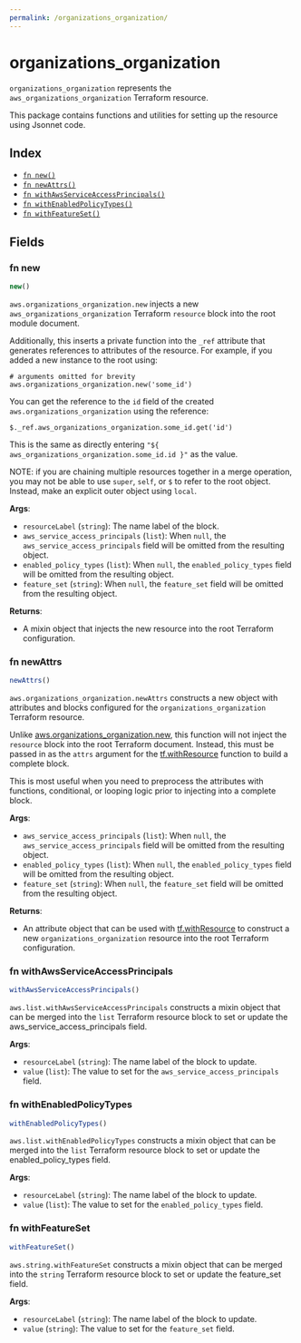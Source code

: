 ```yaml
---
permalink: /organizations_organization/
---
```


# organizations_organization

`organizations_organization` represents the `aws_organizations_organization` Terraform resource.



This package contains functions and utilities for setting up the resource using Jsonnet code.


## Index

* [`fn new()`](#fn-new)
* [`fn newAttrs()`](#fn-newattrs)
* [`fn withAwsServiceAccessPrincipals()`](#fn-withawsserviceaccessprincipals)
* [`fn withEnabledPolicyTypes()`](#fn-withenabledpolicytypes)
* [`fn withFeatureSet()`](#fn-withfeatureset)

## Fields

### fn new

```ts
new()
```


`aws.organizations_organization.new` injects a new `aws_organizations_organization` Terraform `resource`
block into the root module document.

Additionally, this inserts a private function into the `_ref` attribute that generates references to attributes of the
resource. For example, if you added a new instance to the root using:

    # arguments omitted for brevity
    aws.organizations_organization.new('some_id')

You can get the reference to the `id` field of the created `aws.organizations_organization` using the reference:

    $._ref.aws_organizations_organization.some_id.get('id')

This is the same as directly entering `"${ aws_organizations_organization.some_id.id }"` as the value.

NOTE: if you are chaining multiple resources together in a merge operation, you may not be able to use `super`, `self`,
or `$` to refer to the root object. Instead, make an explicit outer object using `local`.

**Args**:
  - `resourceLabel` (`string`): The name label of the block.
  - `aws_service_access_principals` (`list`):  When `null`, the `aws_service_access_principals` field will be omitted from the resulting object.
  - `enabled_policy_types` (`list`):  When `null`, the `enabled_policy_types` field will be omitted from the resulting object.
  - `feature_set` (`string`):  When `null`, the `feature_set` field will be omitted from the resulting object.

**Returns**:
- A mixin object that injects the new resource into the root Terraform configuration.


### fn newAttrs

```ts
newAttrs()
```


`aws.organizations_organization.newAttrs` constructs a new object with attributes and blocks configured for the `organizations_organization`
Terraform resource.

Unlike [aws.organizations_organization.new](#fn-organizations_organizationnew), this function will not inject the `resource`
block into the root Terraform document. Instead, this must be passed in as the `attrs` argument for the
[tf.withResource](https://github.com/tf-libsonnet/core/tree/main/docs#fn-withresource) function to build a complete block.

This is most useful when you need to preprocess the attributes with functions, conditional, or looping logic prior to
injecting into a complete block.

**Args**:
  - `aws_service_access_principals` (`list`):  When `null`, the `aws_service_access_principals` field will be omitted from the resulting object.
  - `enabled_policy_types` (`list`):  When `null`, the `enabled_policy_types` field will be omitted from the resulting object.
  - `feature_set` (`string`):  When `null`, the `feature_set` field will be omitted from the resulting object.

**Returns**:
  - An attribute object that can be used with [tf.withResource](https://github.com/tf-libsonnet/core/tree/main/docs#fn-withresource) to construct a new `organizations_organization` resource into the root Terraform configuration.


### fn withAwsServiceAccessPrincipals

```ts
withAwsServiceAccessPrincipals()
```

`aws.list.withAwsServiceAccessPrincipals` constructs a mixin object that can be merged into the `list`
Terraform resource block to set or update the aws_service_access_principals field.



**Args**:
  - `resourceLabel` (`string`): The name label of the block to update.
  - `value` (`list`): The value to set for the `aws_service_access_principals` field.


### fn withEnabledPolicyTypes

```ts
withEnabledPolicyTypes()
```

`aws.list.withEnabledPolicyTypes` constructs a mixin object that can be merged into the `list`
Terraform resource block to set or update the enabled_policy_types field.



**Args**:
  - `resourceLabel` (`string`): The name label of the block to update.
  - `value` (`list`): The value to set for the `enabled_policy_types` field.


### fn withFeatureSet

```ts
withFeatureSet()
```

`aws.string.withFeatureSet` constructs a mixin object that can be merged into the `string`
Terraform resource block to set or update the feature_set field.



**Args**:
  - `resourceLabel` (`string`): The name label of the block to update.
  - `value` (`string`): The value to set for the `feature_set` field.
